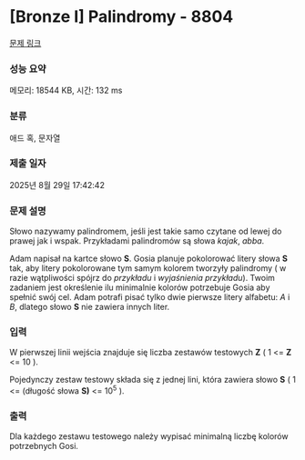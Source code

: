 # [Bronze I] Palindromy - 8804 

[문제 링크](https://www.acmicpc.net/problem/8804) 

### 성능 요약

메모리: 18544 KB, 시간: 132 ms

### 분류

애드 혹, 문자열

### 제출 일자

2025년 8월 29일 17:42:42

### 문제 설명

<p>Słowo nazywamy palindromem, jeśli jest takie samo czytane od lewej do prawej jak i wspak. Przykładami palindromów są słowa <em>kajak</em>, <em>abba</em>.</p>

<p>Adam napisał na kartce słowo <strong>S</strong>. Gosia planuje pokolorować litery słowa <strong>S</strong> tak, aby litery pokolorowane tym samym kolorem tworzyły palindromy ( w razie wątpliwości spójrz do <em>przykładu</em> i <em>wyjaśnienia przykładu</em>). Twoim zadaniem jest określenie ilu minimalnie kolorów potrzebuje Gosia aby spełnić swój cel. Adam potrafi pisać tylko dwie pierwsze litery alfabetu: <em>A</em> i <em>B</em>, dlatego słowo <strong>S</strong> nie zawiera innych liter.</p>

### 입력 

 <p>W pierwszej linii wejścia znajduje się liczba zestawów testowych <strong>Z</strong> ( 1 <= <strong>Z</strong> <= 10 ).</p>

<p>Pojedynczy zestaw testowy składa się z jednej lini, która zawiera słowo <strong>S</strong> ( 1 <= (długość słowa <strong>S)</strong> <= 10<sup>5</sup> ).</p>

### 출력 

 <p>Dla każdego zestawu testowego należy wypisać minimalną liczbę kolorów potrzebnych Gosi.</p>

